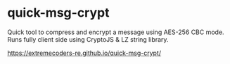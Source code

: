 # quick-msg-crypt

Quick tool to compress and encrypt a message using AES-256 CBC mode. Runs fully client side using CryptoJS & LZ string library.

https://extremecoders-re.github.io/quick-msg-crypt/
